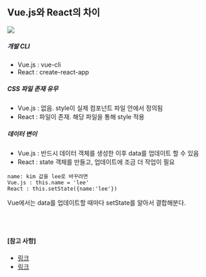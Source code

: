 ## Vue.js와 React의 차이

<img src="https://miro.medium.com/max/704/1*tqpZoG9qMeVd9j7KhAnsBg.png">

<br>

##### 개발 CLI

- Vue.js : vue-cli
- React : create-react-app

##### CSS 파일 존재 유무

- Vue.js : 없음. style이 실제 컴포넌트 파일 안에서 정의됨
- React : 파일이 존재. 해당 파일을 통해 style 적용

##### 데이터 변이

- Vue.js : 반드시 데이터 객체를 생성한 이후 data를 업데이트 할 수 있음
- React : state 객체를 만들고, 업데이트에 조금 더 작업이 필요

```
name: kim 값을 lee로 바꾸려면
Vue.js : this.name = 'lee'
React : this.setState({name:'lee'})
```

Vue에서는 data를 업데이트할 때마다 setState를 알아서 결합해분다.

<br>

<br>



#### [참고 사항]

- [링크]( [https://medium.com/@erwinousy/%EB%82%9C-react%EC%99%80-vue%EC%97%90%EC%84%9C-%EC%99%84%EC%A0%84%ED%9E%88-%EA%B0%99%EC%9D%80-%EC%95%B1%EC%9D%84-%EB%A7%8C%EB%93%A4%EC%97%88%EB%8B%A4-%EC%9D%B4%EA%B2%83%EC%9D%80-%EA%B7%B8-%EC%B0%A8%EC%9D%B4%EC%A0%90%EC%9D%B4%EB%8B%A4-5cffcbfe287f](https://medium.com/@erwinousy/난-react와-vue에서-완전히-같은-앱을-만들었다-이것은-그-차이점이다-5cffcbfe287f) )
- [링크](https://kr.vuejs.org/v2/guide/comparison.html)
